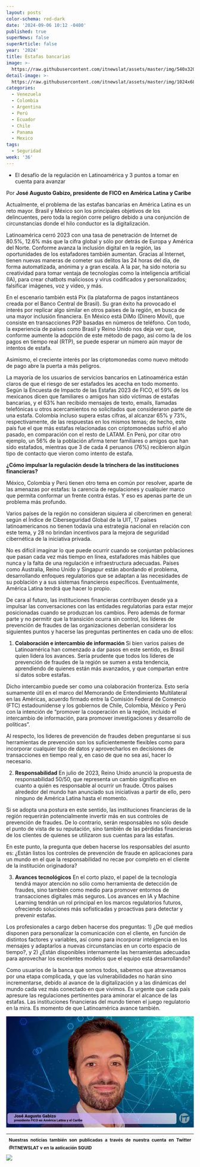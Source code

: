```yaml
---
layout: posts
color-schema: red-dark
date: '2024-09-06 10:12 -0400'
published: true
superNews: false
superArticle: false
year: '2024'
title: Estafas bancarias
image: >-
  https://raw.githubusercontent.com/itnewslat/assets/master/img/540x320/Jose-Augusto-Gabizo-p.jpg
detail-image: >-
  https://raw.githubusercontent.com/itnewslat/assets/master/img/1024x680/Jose-Augusto-Gabizo-g.jpg
categories:
  - Venezuela
  - Colombia
  - Argentina
  - Perú
  - Ecuador
  - Chile
  - Panama
  - Mexico
tags:
  - Seguridad
week: '36'
---
```

- El desafío de la regulación en Latinoamérica y 3 puntos a tomar en cuenta para avanzar

Por **José Augusto Gabizo, presidente de FICO en América Latina y Caribe**

Actualmente, el problema de las estafas bancarias en América Latina es un reto mayor. Brasil y México son los principales objetivos de los delincuentes, pero toda la región corre peligro debido a una conjunción de circunstancias donde el hilo conductor es la digitalización. 

Latinoamérica cerró 2023 con una tasa de penetración de Internet de 80.5%, 12.6% más que la cifra global y sólo por detrás de Europa y América del Norte. Conforme avanza la inclusión digital en la región, las oportunidades de los estafadores también aumentan. Gracias al Internet, tienen nuevas maneras de cometer sus delitos las 24 horas del día, de forma automatizada, anónima y a gran escala. A la par, ha sido notoria su creatividad para tomar ventaja de tecnologías como la inteligencia artificial (IA), para crear chatbots maliciosos y virus codificados y personalizados; falsificar imágenes, voz y video, y más.

En el escenario también está Pix (la plataforma de pagos instantáneos creada por el Banco Central de Brasil). Su gran éxito ha provocado el interés por replicar algo similar en otros países de la región, en busca de una mayor inclusión financiera. En México está DiMo (Dinero Móvil), que consiste en transacciones P2P basadas en números de teléfono. Con todo, la experiencia de países como Brasil y Reino Unido nos deja ver que, conforme aumente la adopción de este método de pago, así como la de los pagos en tiempo real (RTP), se puede esperar un número aún mayor de intentos de estafa.

Asimismo, el creciente interés por las criptomonedas como nuevo método de pago abre la puerta a más peligros.

La mayoría de los usuarios de servicios bancarios en Latinoamérica están claros de que el riesgo de ser estafados les acecha en todo momento. Según la Encuesta de Impacto de las Estafas 2023 de FICO, el 59% de los mexicanos dicen que familiares o amigos han sido víctimas de estafas bancarias, y el 63% han recibido mensajes de texto, emails, llamadas telefónicas u otros acercamientos no solicitados que consideraron parte de una estafa. Colombia incluso supera estas cifras, al alcanzar 65% y 73%, respectivamente, de las respuestas en los mismos temas; de hecho, este país fue el que más estafas relacionadas con criptomonedas sufrió el año pasado, en comparación con el resto de LATAM. En Perú, por citar otro ejemplo, un 56% de la población afirma tener familiares o amigos que han sido estafados, mientras que 3 de cada 4 peruanos (76%) recibieron algún tipo de contacto que vieron como intento de estafa. 

**¿Cómo impulsar la regulación desde la trinchera de las instituciones financieras?**

México, Colombia y Perú tienen otro tema en común por resolver, aparte de las amenazas por estafas: la carencia de regulaciones y cualquier marco que permita conformar un frente contra éstas. Y eso es apenas parte de un problema más profundo. 

Varios países de la región no consideran siquiera al cibercrimen en general: según el Índice de Ciberseguridad Global de la UIT, 17 países latinoamericanos no tienen todavía una estrategia nacional en relación con este tema, y 28 no brindan incentivos para la mejora de seguridad cibernética de la iniciativa privada.

No es difícil imaginar lo que puede ocurrir cuando se conjuntan poblaciones que pasan cada vez más tiempo en línea, estafadores más hábiles que nunca y la falta de una regulación e infraestructura adecuadas. Países como Australia, Reino Unido y Singapur están abordando el problema, desarrollando enfoques regulatorios que se adaptan a las necesidades de su población y a sus sistemas financieros específicos. Eventualmente, América Latina tendrá que hacer lo propio.

De cara al futuro, las instituciones financieras contribuyen desde ya a impulsar las conversaciones con las entidades regulatorias para estar mejor posicionadas cuando se produzcan los cambios. Pero además de formar parte y no permitir que la transición ocurra sin control, los líderes de prevención de fraudes de las organizaciones deberían considerar los siguientes puntos y hacerse las preguntas pertinentes en cada uno de ellos:

1. **Colaboración e intercambio de información**
Si bien varios países de Latinoamérica han comenzado a dar pasos en este sentido, es Brasil quien lidera los avances. Sería prudente que todos los líderes de prevención de fraudes de la región se sumen a esta tendencia, aprendiendo de quienes están más avanzados, y que compartan entre sí datos sobre estafas.

Dicho intercambio puede ser como una colaboración fronteriza. Esto sería sumamente útil en el marco del Memorando de Entendimiento Multilateral en las Américas, acuerdo firmado entre la Comisión Federal de Comercio (FTC) estadounidense y los gobiernos de Chile, Colombia, México y Perú con la intención de “promover la cooperación en la región, incluido el intercambio de información, para promover investigaciones y desarrollo de políticas”.

Al respecto, los lideres de prevención de fraudes deben preguntarse si sus herramientas de prevención son los suficientemente flexibles como para incorporar cualquier tipo de datos y aprovecharlos en decisiones de transacciones en tiempo real y, en caso de que no sea así, hacer lo necesario.

2. **Responsabilidad**
En julio de 2023, Reino Unido anunció la propuesta de responsabilidad 50/50, que representa un cambio significativo en cuanto a quién es responsable al ocurrir un fraude. Otros países alrededor del mundo han anunciado sus iniciativas a partir de ello, pero ninguno de América Latina hasta el momento. 

Si se adopta una postura en este sentido, las instituciones financieras de la región requerirán potencialmente invertir más en sus controles de prevención de fraudes. De lo contrario, serán responsables no sólo desde el punto de vista de su reputación, sino también de las pérdidas financieras de los clientes de quienes se utilizaron sus cuentas para las estafas.
 
En este punto, la pregunta que deben hacerse los responsables del asunto es: ¿Están listos los controles de prevención de fraude en aplicaciones para un mundo en el que la responsabilidad no recae por completo en el cliente de la institución originadora?

3. **Avances tecnológicos**
En el corto plazo, el papel de la tecnología tendrá mayor atención no sólo como herramienta de detección de fraudes, sino también como medio para promover entornos de transacciones digitales más seguros. Los avances en IA y Machine Learning tendrán un rol principal en los marcos regulatorios futuros, ofreciendo soluciones más sofisticadas y proactivas para detectar y prevenir estafas. 

Los profesionales a cargo deben hacerse dos preguntas: 1) ¿De qué medios disponen para personalizar la comunicación con el cliente, en función de distintos factores y variables, así como para incorporar inteligencia en los mensajes y adaptarlos a nuevas circunstancias en un corto espacio de tiempo?, y 2) ¿Están disponibles internamente las herramientas adecuadas para aprovechar los excelentes modelos que el equipo está desarrollando?

Como usuarios de la banca que somos todos, sabemos que atravesamos por una etapa complicada, y que las vulnerabilidades no harán sino incrementarse, debido al avance de la digitalización y a las dinámicas del mundo cada vez más conectado en que vivimos. Es urgente que cada país apresure las regulaciones pertinentes para aminorar el alcance de las estafas. Las instituciones financieras del mundo tienen el juego regulatorio en la mira. Es momento de que Latinoamérica avance también.

![](https://raw.githubusercontent.com/itnewslat/assets/master/img/540x320/Jose-Augusto-Gabizo-p.jpg)

<table style="height: 42px;" width="569">
<tbody>
<tr>
<td style="text-align: justify;"><sub><strong>Nuestras noticias también son publicadas a través de nuestra cuenta en Twitter <a href="https://twitter.com/itnewslat?lang=es">@ITNEWSLAT</a> y en la aplicación <a href="https://squidapp.co/en/">SQUID</a></strong></sub></td>
</tr>
</tbody>
</table>

<img src="https://tracker.metricool.com/c3po.jpg?hash=56f88a41e39ab42c063cc51676587a04"/>